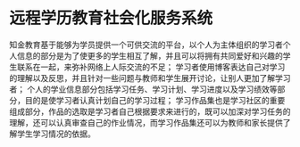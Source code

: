 # 远程学历教育社会化服务系统
 
知金教育基于能够为学员提供一个可供交流的平台，以个人为主体组织的学习者个人信息的部分是为了使更多的学生相互了解，并且可以将拥有共同爱好和兴趣的学生联系在一起，来弥补网络上人际交流的不足； 学习者使用博客表达自己对学习的理解以及反思，并且针对一些问题与教师和学生展开讨论，让别人更加了解学习者； 个人的学业信息部分包括学习任务、学习计划、学习进度以及学习绩效等部分，目的是使学习者认真计划自己的学习过程； 学习作品集也是学习社区的重要组成部分，作品的选取是学习者自己根据要求来进行的，既可以加深对学习任务的理解，还可以认真审查自己的作业情况，而学习作品集还可以为教师和家长提供了解学生学习情况的依据。
